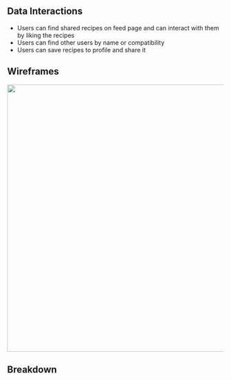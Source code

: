 ## **Data Interactions**

 - Users can find shared recipes on feed page and can interact with them by liking the recipes
- Users can find other users by name or compatibility
- Users can save recipes to profile and share it

## **Wireframes**
<img src="https://github.com/william-murphy/cs326-final-pi/blob/main/docs/milestone1-images/login.PNG" width="700" height="621">

## **Breakdown**
